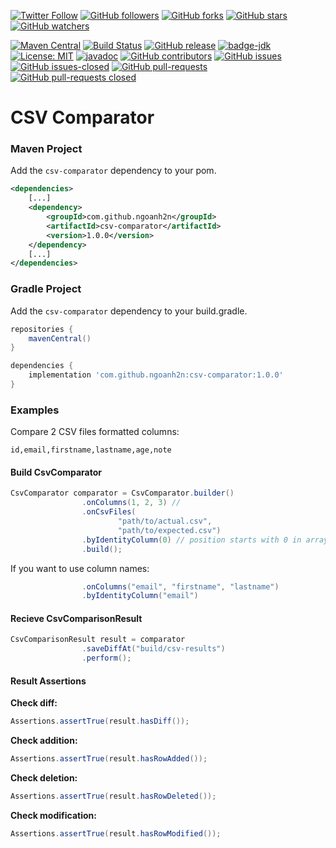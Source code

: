 [![Twitter Follow](https://img.shields.io/twitter/follow/ngoanh2n.svg?style=social)](https://twitter.com/ngoanh2n)
[![GitHub followers](https://img.shields.io/github/followers/ngoanh2n.svg?style=social&label=Follow&maxAge=2592000)](https://github.com/ngoanh2n?tab=followers)
[![GitHub forks](https://img.shields.io/github/forks/ngoanh2n/csv-comparator.svg?style=social&label=Fork&maxAge=2592000)](https://github.com/ngoanh2n/csv-comparator/network/members/)
[![GitHub stars](https://img.shields.io/github/stars/ngoanh2n/csv-comparator.svg?style=social&label=Star&maxAge=2592000)](https://github.com/ngoanh2n/csv-comparator/stargazers/)
[![GitHub watchers](https://img.shields.io/github/watchers/ngoanh2n/csv-comparator.svg?style=social&label=Watch&maxAge=2592000)](https://github.com/ngoanh2n/csv-comparator/watchers/)

[![Maven Central](https://maven-badges.herokuapp.com/maven-central/com.github.ngoanh2n/csv-comparator/badge.svg)](https://maven-badges.herokuapp.com/maven-central/com.github.ngoanh2n/csv-comparator)
[![Build Status](https://travis-ci.org/ngoanh2n/csv-comparator.svg?branch=master)](https://travis-ci.org/ngoanh2n/csv-comparator)
[![GitHub release](https://img.shields.io/github/release/ngoanh2n/csv-comparator.svg)](https://github.com/ngoanh2n/csv-comparator/releases/)
[![badge-jdk](https://img.shields.io/badge/jdk-8-blue.svg)](http://www.oracle.com/technetwork/java/javase/downloads/index.html)
[![License: MIT](https://img.shields.io/badge/License-MIT-blueviolet.svg)](https://opensource.org/licenses/MIT)
[![javadoc](https://javadoc.io/badge2/com.github.ngoanh2n/csv-comparator/javadoc.svg)](https://javadoc.io/doc/com.github.ngoanh2n/csv-comparator)
[![GitHub contributors](https://img.shields.io/github/contributors/ngoanh2n/csv-comparator.svg)](https://github.com/ngoanh2n/csv-comparator/graphs/contributors/)
[![GitHub issues](https://img.shields.io/github/issues/ngoanh2n/csv-comparator.svg)](https://github.com/ngoanh2n/csv-comparator/issues/)
[![GitHub issues-closed](https://img.shields.io/github/issues-closed/ngoanh2n/csv-comparator.svg)](https://github.com/ngoanh2n/csv-comparator/issues?q=is%3Aissue+is%3Aclosed)
[![GitHub pull-requests](https://img.shields.io/github/issues-pr/ngoanh2n/csv-comparator.svg)](https://github.com/ngoanh2n/csv-comparator/pulls/)
[![GitHub pull-requests closed](https://img.shields.io/github/issues-pr-closed/ngoanh2n/csv-comparator.svg)](https://github.com/ngoanh2n/csv-comparator/pulls?q=is%3Apulls+is%3Aclosed)

# CSV Comparator

### **Maven Project**
Add the `csv-comparator` dependency to your pom.
```xml
<dependencies>
    [...]
    <dependency>
        <groupId>com.github.ngoanh2n</groupId>
        <artifactId>csv-comparator</artifactId>
        <version>1.0.0</version>
    </dependency>
    [...]
</dependencies>
```

### **Gradle Project**
Add the `csv-comparator` dependency to your build.gradle.
```gradle
repositories {
    mavenCentral()
}

dependencies {
    implementation 'com.github.ngoanh2n:csv-comparator:1.0.0'
}
```

### **Examples**
Compare 2 CSV files formatted columns:
```
id,email,firstname,lastname,age,note
```

#### **Build CsvComparator**
```java
CsvComparator comparator = CsvComparator.builder()
                .onColumns(1, 2, 3) // 
                .onCsvFiles(
                        "path/to/actual.csv",
                        "path/to/expected.csv")
                .byIdentityColumn(0) // position starts with 0 in array [1, 2, 3]
                .build();
```

If you want to use column names:
```java
                .onColumns("email", "firstname", "lastname")
                .byIdentityColumn("email")
```

#### **Recieve CsvComparisonResult**
```java
CsvComparisonResult result = comparator
                .saveDiffAt("build/csv-results")
                .perform();
```

#### **Result Assertions**
**Check diff:**
```java
Assertions.assertTrue(result.hasDiff());
```

**Check addition:**
```java
Assertions.assertTrue(result.hasRowAdded());
```

**Check deletion:**
```java
Assertions.assertTrue(result.hasRowDeleted());
```

**Check modification:**
```java
Assertions.assertTrue(result.hasRowModified());
```
